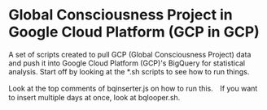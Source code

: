 # Global Consciousness Project in Google Cloud Platform (GCP in GCP)

A set of scripts created to pull GCP (Global Consciousness Project) data and push it into Google Cloud Platform (GCP)'s BigQuery for statistical analysis. Start off by looking at the *.sh scripts to see how to run things.

Look at the top comments of bqinserter.js on how to run this.　If you want to insert multiple days at once, look at bqlooper.sh.
